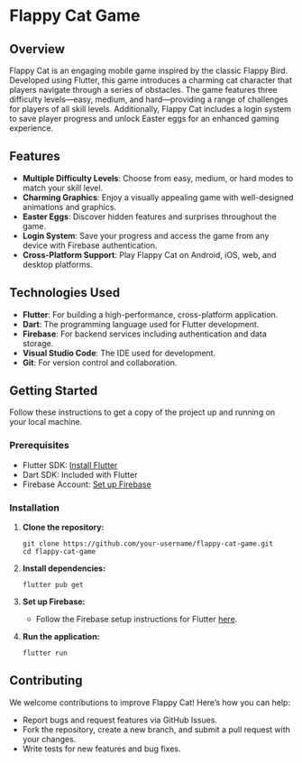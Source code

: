 # Flappy Cat Game

## Overview
Flappy Cat is an engaging mobile game inspired by the classic Flappy Bird. Developed using Flutter, this game introduces a charming cat character that players navigate through a series of obstacles. The game features three difficulty levels—easy, medium, and hard—providing a range of challenges for players of all skill levels. Additionally, Flappy Cat includes a login system to save player progress and unlock Easter eggs for an enhanced gaming experience.

## Features
- **Multiple Difficulty Levels**: Choose from easy, medium, or hard modes to match your skill level.
- **Charming Graphics**: Enjoy a visually appealing game with well-designed animations and graphics.
- **Easter Eggs**: Discover hidden features and surprises throughout the game.
- **Login System**: Save your progress and access the game from any device with Firebase authentication.
- **Cross-Platform Support**: Play Flappy Cat on Android, iOS, web, and desktop platforms.

## Technologies Used
- **Flutter**: For building a high-performance, cross-platform application.
- **Dart**: The programming language used for Flutter development.
- **Firebase**: For backend services including authentication and data storage.
- **Visual Studio Code**: The IDE used for development.
- **Git**: For version control and collaboration.

## Getting Started
Follow these instructions to get a copy of the project up and running on your local machine.

### Prerequisites
- Flutter SDK: [Install Flutter](https://flutter.dev/docs/get-started/install)
- Dart SDK: Included with Flutter
- Firebase Account: [Set up Firebase](https://firebase.google.com/)

### Installation
1. **Clone the repository:**
   ```
   git clone https://github.com/your-username/flappy-cat-game.git
   cd flappy-cat-game
   ```

2. **Install dependencies:**
   ```
   flutter pub get
   ```

3. **Set up Firebase:**
   - Follow the Firebase setup instructions for Flutter [here](https://firebase.flutter.dev/docs/overview/).

4. **Run the application:**
   ```
   flutter run
   ```

## Contributing
We welcome contributions to improve Flappy Cat! Here’s how you can help:
- Report bugs and request features via GitHub Issues.
- Fork the repository, create a new branch, and submit a pull request with your changes.
- Write tests for new features and bug fixes.

